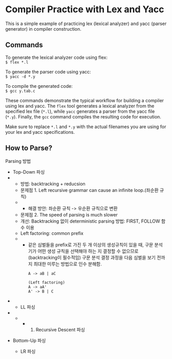 # Compiler Practice with Lex and Yacc

This is a simple example of practicing lex (lexical analyzer) and yacc (parser generator) in compiler construction.

## Commands

To generate the lexical analyzer code using flex: <br>
`$ flex *.l`


To generate the parser code using yacc: <br>
`$ yacc -d *.y`


To compile the generated code: <br>
`$ gcc y.tab.c`


These commands demonstrate the typical workflow for building a compiler using lex and yacc. The `flex` tool generates a lexical analyzer from the specified lex file (`*.l`), while `yacc` generates a parser from the yacc file (`*.y`). Finally, the `gcc` command compiles the resulting code for execution.

Make sure to replace `*.l` and `*.y` with the actual filenames you are using for your lex and yacc specifications.

## How to Parse?

Parsing 방법
- Top-Down 파싱
- - 방법: backtracking + reducsion
  - 문제점 1. Left recursive grammar can cause an infinite loop.(좌순환 규칙)
  - - 해결 방안: 좌순환 규칙 -> 우순환 규칙으로 변환
  - 문제점 2. The speed of parsing is much slower
  - 개선: Backtracking 없이 deterministic parsing 방법: FIRST, FOLLOW 함수 이용
  - Left factoring: common prefix
  - - 같은 심벌들을 prefix로 가진 두 개 이상의 생성규칙이 있을 때, 구문 분석기가 어떤 생성 규칙을 선택해야 하는 지 결정할 수 없으므로(backtracking이 필수적임) 구문 분석 결정 과정을 다음 심벌을 보기 전까지 최대한 미루는 방법으로 인수 분해함.
```
          A -> aB | aC

          (Left factoring)
          A -> aA'
          A' -> B | C
```

  - - LL 파싱
  - - - 1. Recursive Descent 파싱
       
- Bottom-Up 파싱
  - LR 파싱
